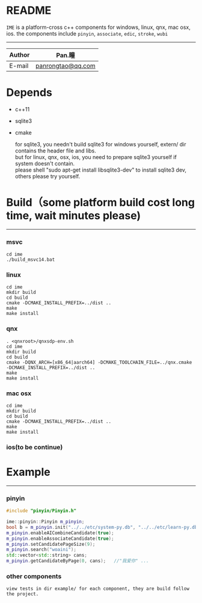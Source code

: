 README
===========================

`IME` is a platform-cross c++ components for windows, linux, qnx, mac osx, ios.
the components include `pinyin`, `associate`, `edic`, `stroke`, `wubi`

****
	
|Author|Pan.瞳|
|---|---
|E-mail|panrongtao@qq.com

# Depends
* c++11
* sqlite3
* cmake

	for sqlite3, you needn't build sqlite3 for windows yourself, extern/ dir contains the header file and libs.  
but for linux, qnx, osx, ios, you need to prepare sqlite3 yourself if system doesn't contain.  
please shell "sudo apt-get install libsqlite3-dev" to install sqlite3 dev, others please try yourself.

# Build（some platform build cost long time, wait minutes please)
------
### msvc
	cd ime
	./build_msvc14.bat

### linux
	cd ime
	mkdir build
	cd build
	cmake -DCMAKE_INSTALL_PREFIX=../dist ..
	make
	make install

### qnx
	. <qnxroot>/qnxsdp-env.sh
	cd ime
	mkdir build
	cd build
	cmake -DQNX_ARCH=[x86_64|aarch64] -DCMAKE_TOOLCHAIN_FILE=../qnx.cmake -DCMAKE_INSTALL_PREFIX=../dist ..
	make
	make install

### mac osx
	cd ime
	mkdir build
	cd build
	cmake -DCMAKE_INSTALL_PREFIX=../dist ..
	make
	make install

### ios(to be continue)

# Example
------

### pinyin
```cpp
#include "pinyin/Pinyin.h"

ime::pinyin::Pinyin m_pinyin;
bool b = m_pinyin.init("../../etc/system-py.db", "../../etc/learn-py.db");
m_pinyin.enableAICombineCandidate(true);
m_pinyin.enableAssociateCandidate(true);
m_pinyin.setCandidatePageSize(9);
m_pinyin.search("woaini");
std::vector<std::string> cans;
m_pinyin.getCandidateByPage(0, cans);	//"我爱你" ... 
```
### other components
	view tests in dir example/ for each component, they are build follow the project.  
